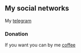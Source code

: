 ## My social networks
My [telegram](https://t.me/modertg)

### Donation
If you want you can by me [coffee](https://www.buymeacoffee.com/l1v0n)

